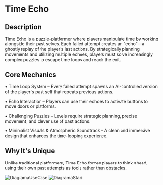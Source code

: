 # Time Echo

## Description
Time Echo is a puzzle-platformer where players manipulate time by working alongside their past selves. Each failed attempt creates an "echo"—a ghostly replay of the player's last actions. By strategically planning movements and utilizing multiple echoes, players must solve increasingly complex puzzles to escape time loops and reach the exit.

## Core Mechanics
• Time Loop System – Every failed attempt spawns an AI-controlled version of the player's past self that repeats previous actions.

• Echo Interaction – Players can use their echoes to activate buttons to move doors or platforms.

• Challenging Puzzles – Levels require strategic planning, precise movement, and clever use of past actions.

• Minimalist Visuals & Atmospheric Soundtrack – A clean and immersive design that enhances the time-looping experience.

## Why It's Unique
Unlike traditional platformers, Time Echo forces players to think ahead, using their own past attempts as tools rather than obstacles.


![DiagramaUseCase](https://github.com/user-attachments/assets/79fb2ea8-70db-433c-8090-557b74e2db97)
![DiagramaStari](https://github.com/user-attachments/assets/1902dd04-bd36-40f3-9c68-44865f56cd05)
